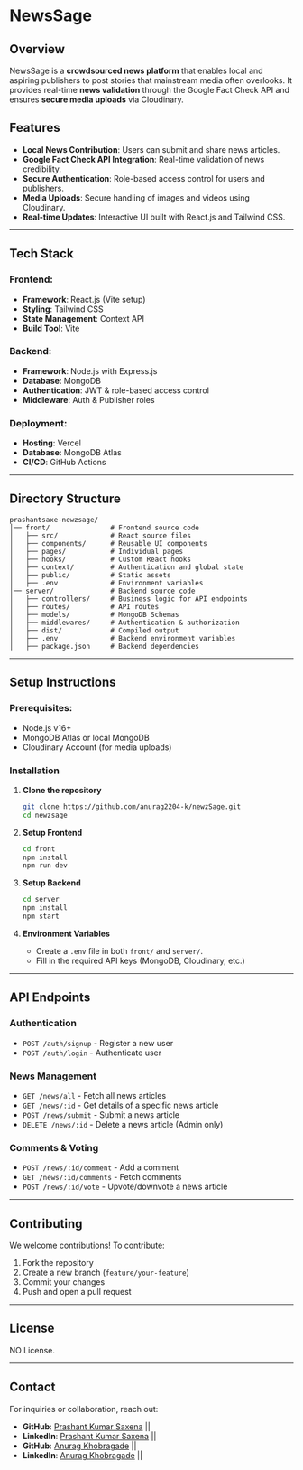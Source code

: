 # NewsSage

## Overview
NewsSage is a **crowdsourced news platform** that enables local and aspiring publishers to post stories that mainstream media often overlooks. It provides real-time **news validation** through the Google Fact Check API and ensures **secure media uploads** via Cloudinary. 

## Features
- **Local News Contribution**: Users can submit and share news articles.
- **Google Fact Check API Integration**: Real-time validation of news credibility.
- **Secure Authentication**: Role-based access control for users and publishers.
- **Media Uploads**: Secure handling of images and videos using Cloudinary.
- **Real-time Updates**: Interactive UI built with React.js and Tailwind CSS.

---

## Tech Stack
### Frontend:
- **Framework**: React.js (Vite setup)
- **Styling**: Tailwind CSS
- **State Management**: Context API
- **Build Tool**: Vite

### Backend:
- **Framework**: Node.js with Express.js
- **Database**: MongoDB
- **Authentication**: JWT & role-based access control
- **Middleware**: Auth & Publisher roles

### Deployment:
- **Hosting**: Vercel
- **Database**: MongoDB Atlas
- **CI/CD**: GitHub Actions

---

## Directory Structure
```
prashantsaxe-newzsage/
│── front/               # Frontend source code
│   ├── src/             # React source files
│   ├── components/      # Reusable UI components
│   ├── pages/           # Individual pages
│   ├── hooks/           # Custom React hooks
│   ├── context/         # Authentication and global state
│   ├── public/          # Static assets
│   ├── .env             # Environment variables
│── server/              # Backend source code
│   ├── controllers/     # Business logic for API endpoints
│   ├── routes/          # API routes
│   ├── models/          # MongoDB Schemas
│   ├── middlewares/     # Authentication & authorization
│   ├── dist/            # Compiled output
│   ├── .env             # Backend environment variables
│   ├── package.json     # Backend dependencies
```

---

## Setup Instructions
### Prerequisites:
- Node.js v16+
- MongoDB Atlas or local MongoDB
- Cloudinary Account (for media uploads)

### Installation
1. **Clone the repository**
   ```sh
   git clone https://github.com/anurag2204-k/newzSage.git
   cd newzsage
   ```

2. **Setup Frontend**
   ```sh
   cd front
   npm install
   npm run dev
   ```

3. **Setup Backend**
   ```sh
   cd server
   npm install
   npm start
   ```

4. **Environment Variables**
   - Create a `.env` file in both `front/` and `server/`.
   - Fill in the required API keys (MongoDB, Cloudinary, etc.)

---

## API Endpoints
### **Authentication**
- `POST /auth/signup` - Register a new user
- `POST /auth/login` - Authenticate user

### **News Management**
- `GET /news/all` - Fetch all news articles
- `GET /news/:id` - Get details of a specific news article
- `POST /news/submit` - Submit a news article
- `DELETE /news/:id` - Delete a news article (Admin only)

### **Comments & Voting**
- `POST /news/:id/comment` - Add a comment
- `GET /news/:id/comments` - Fetch comments
- `POST /news/:id/vote` - Upvote/downvote a news article

---

## Contributing
We welcome contributions! To contribute:
1. Fork the repository
2. Create a new branch (`feature/your-feature`)
3. Commit your changes
4. Push and open a pull request

---

## License
NO License.

---

## Contact
For inquiries or collaboration, reach out:

- **GitHub**:  [Prashant Kumar Saxena](https://github.com/prashantsaxe) || 
- **LinkedIn**:  [Prashant Kumar Saxena](linkedin.com/in/prashant-saxena-131473193) ||
- **GitHub**:  [Anurag Khobragade](https://github.com/anurag2204-k) || 
- **LinkedIn**:  [Anurag Khobragade](https://www.linkedin.com/in/anuragk22) ||

